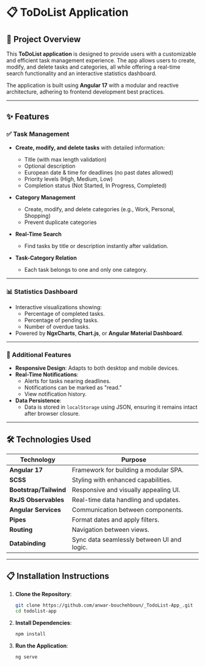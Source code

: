 # 📋 ToDoList Application

## 🌟 Project Overview
This **ToDoList application** is designed to provide users with a customizable and efficient task management experience. The app allows users to create, modify, and delete tasks and categories, all while offering a real-time search functionality and an interactive statistics dashboard.

The application is built using **Angular 17** with a modular and reactive architecture, adhering to frontend development best practices.

---

## ✨ Features

### ✅ Task Management
- **Create, modify, and delete tasks** with detailed information:
  - Title (with max length validation)
  - Optional description
  - European date & time for deadlines (no past dates allowed)
  - Priority levels (High, Medium, Low)
  - Completion status (Not Started, In Progress, Completed)

- **Category Management**
  - Create, modify, and delete categories (e.g., Work, Personal, Shopping)
  - Prevent duplicate categories

- **Real-Time Search**
  - Find tasks by title or description instantly after validation.

- **Task-Category Relation**
  - Each task belongs to one and only one category.

---

### 📊 Statistics Dashboard
- Interactive visualizations showing:
  - Percentage of completed tasks.
  - Percentage of pending tasks.
  - Number of overdue tasks.
- Powered by **NgxCharts**, **Chart.js**, or **Angular Material Dashboard**.

---

### 🚀 Additional Features
- **Responsive Design**: Adapts to both desktop and mobile devices.
- **Real-Time Notifications**:
  - Alerts for tasks nearing deadlines.
  - Notifications can be marked as "read."
  - View notification history.
- **Data Persistence**:
  - Data is stored in `localStorage` using JSON, ensuring it remains intact after browser closure.

---

## 🛠️ Technologies Used

| **Technology**        | **Purpose**                                   |
|------------------------|-----------------------------------------------|
| **Angular 17**         | Framework for building a modular SPA.        |
| **SCSS**               | Styling with enhanced capabilities.          |
| **Bootstrap/Tailwind** | Responsive and visually appealing UI.        |
| **RxJS Observables**   | Real-time data handling and updates.          |
| **Angular Services**   | Communication between components.            |
| **Pipes**              | Format dates and apply filters.              |
| **Routing**            | Navigation between views.                    |
| **Databinding**        | Sync data seamlessly between UI and logic.   |

---

## 📋 Installation Instructions

1. **Clone the Repository**:
   ```bash
   git clone https://github.com/anwar-bouchehboun/_TodoList-App_.git
   cd todolist-app
   ```

2. **Install Dependencies**:
   ```bash
   npm install
   ```
3. **Run the Application**:
   ```bash
   ng serve
   ```
